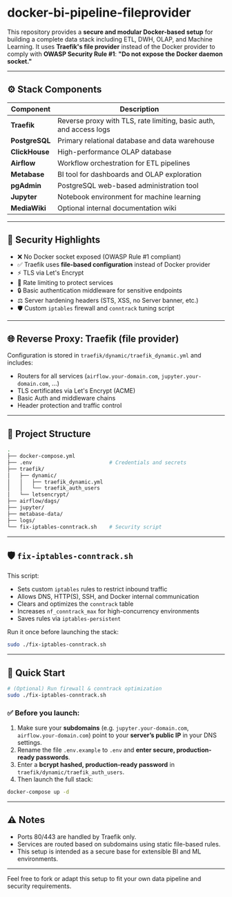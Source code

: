 # docker-bi-pipeline-fileprovider

This repository provides a **secure and modular Docker-based setup** for building a complete data stack including ETL, DWH, OLAP, and Machine Learning. It uses **Traefik's file provider** instead of the Docker provider to comply with **OWASP Security Rule #1**: **"Do not expose the Docker daemon socket."**

---

## ⚙️ Stack Components

| Component      | Description                                                        |
| -------------- | ------------------------------------------------------------------ |
| **Traefik**    | Reverse proxy with TLS, rate limiting, basic auth, and access logs |
| **PostgreSQL** | Primary relational database and data warehouse                     |
| **ClickHouse** | High-performance OLAP database                                     |
| **Airflow**    | Workflow orchestration for ETL pipelines                           |
| **Metabase**   | BI tool for dashboards and OLAP exploration                        |
| **pgAdmin**    | PostgreSQL web-based administration tool                           |
| **Jupyter**    | Notebook environment for machine learning                          |
| **MediaWiki**  | Optional internal documentation wiki                               |

---

## 🔐 Security Highlights

- ❌ No Docker socket exposed (OWASP Rule #1 compliant)
- ✅ Traefik uses **file-based configuration** instead of Docker provider
- ⚡ TLS via Let's Encrypt
- 🚶 Rate limiting to protect services
- 🔒 Basic authentication middleware for sensitive endpoints
- ⚖ Server hardening headers (STS, XSS, no Server banner, etc.)
- 🛡️ Custom `iptables` firewall and `conntrack` tuning script

---

## 🌐 Reverse Proxy: Traefik (file provider)

Configuration is stored in `traefik/dynamic/traefik_dynamic.yml` and includes:

- Routers for all services (`airflow.your-domain.com`, `jupyter.your-domain.com`, ...)
- TLS certificates via Let's Encrypt (ACME)
- Basic Auth and middleware chains
- Header protection and traffic control

---

## 📁 Project Structure

```bash
.
├── docker-compose.yml
├── .env                         # Credentials and secrets
├── traefik/
│   ├── dynamic/
│   │   ├── traefik_dynamic.yml
│   │   └── traefik_auth_users
│   └── letsencrypt/
├── airflow/dags/
├── jupyter/
├── metabase-data/
├── logs/
└── fix-iptables-conntrack.sh    # Security script
```

---

## 🛡️ `fix-iptables-conntrack.sh`

This script:

- Sets custom `iptables` rules to restrict inbound traffic
- Allows DNS, HTTP(S), SSH, and Docker internal communication
- Clears and optimizes the `conntrack` table
- Increases `nf_conntrack_max` for high-concurrency environments
- Saves rules via `iptables-persistent`

Run it once before launching the stack:

```bash
sudo ./fix-iptables-conntrack.sh
```

---

## 🚀 Quick Start

```bash
# (Optional) Run firewall & conntrack optimization
sudo ./fix-iptables-conntrack.sh
```

### ✅ Before you launch:

1. Make sure your **subdomains** (e.g. `jupyter.your-domain.com`, `airflow.your-domain.com`) point to your **server’s public IP** in your DNS settings.  
2. Rename the file `.env.example` to `.env` and **enter secure, production-ready passwords**.  
3. Enter a **bcrypt hashed, production-ready password** in `traefik/dynamic/traefik_auth_users`.  
4. Then launch the full stack:

```bash
docker-compose up -d
```

---

## ⚠️ Notes

- Ports 80/443 are handled by Traefik only.
- Services are routed based on subdomains using static file-based rules.
- This setup is intended as a secure base for extensible BI and ML environments.

---

Feel free to fork or adapt this setup to fit your own data pipeline and security requirements.
